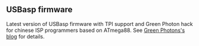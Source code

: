## USBasp firmware
Latest version of USBasp firmware with TPI support and Green Photon hack for chinese ISP programmers based on ATmega88.
See [Green Photons's blog](https://www.sciencetronics.com/greenphotons/?p=1937) for details.
